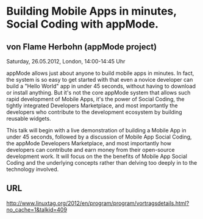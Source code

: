 # Building Mobile Apps in minutes, Social Coding with appMode.

## von Flame Herbohn (appMode project)

Saturday, 26.05.2012, London, 14:00-14:45 Uhr

appMode allows just about anyone to build mobile apps in minutes. In fact, the system is so easy to get started with that even a novice developer can build a "Hello World" app in under 45 seconds, without having to download or install anything. But it's not the core appMode system that allows such rapid development of Mobile Apps, it's the power of Social Coding, the tightly integrated Developers Marketplace, and most importantly the developers who contribute to the development ecosystem by building reusable widgets.

This talk will begin with a live demonstration of building a Mobile App in under 45 seconds, followed by a discussion of Mobile App Social Coding, the appMode Developers Marketplace, and most importantly how developers can contribute and earn money from their open-source development work. It will focus on the the benefits of Mobile App Social Coding and the underlying concepts rather than delving too deeply in to the technology involved.

## URL

http://www.linuxtag.org/2012/en/program/program/vortragsdetails.html?no_cache=1&talkid=409
